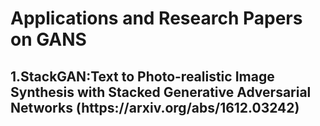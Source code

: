 <h1>Applications and Research Papers on GANS</h1>

<h2>
1.StackGAN:Text to Photo-realistic Image Synthesis with Stacked Generative Adversarial Networks
(https://arxiv.org/abs/1612.03242)
</h2>
